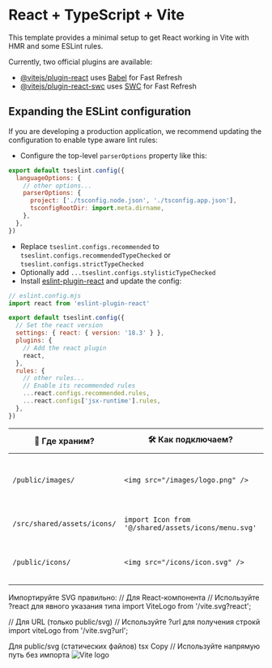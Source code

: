# React + TypeScript + Vite

This template provides a minimal setup to get React working in Vite with HMR and some ESLint rules.

Currently, two official plugins are available:

- [@vitejs/plugin-react](https://github.com/vitejs/vite-plugin-react/blob/main/packages/plugin-react/README.md) uses [Babel](https://babeljs.io/) for Fast Refresh
- [@vitejs/plugin-react-swc](https://github.com/vitejs/vite-plugin-react-swc) uses [SWC](https://swc.rs/) for Fast Refresh

## Expanding the ESLint configuration

If you are developing a production application, we recommend updating the configuration to enable type aware lint rules:

- Configure the top-level `parserOptions` property like this:

```js
export default tseslint.config({
  languageOptions: {
    // other options...
    parserOptions: {
      project: ['./tsconfig.node.json', './tsconfig.app.json'],
      tsconfigRootDir: import.meta.dirname,
    },
  },
})
```

- Replace `tseslint.configs.recommended` to `tseslint.configs.recommendedTypeChecked` or `tseslint.configs.strictTypeChecked`
- Optionally add `...tseslint.configs.stylisticTypeChecked`
- Install [eslint-plugin-react](https://github.com/jsx-eslint/eslint-plugin-react) and update the config:

```js
// eslint.config.mjs
import react from 'eslint-plugin-react'

export default tseslint.config({
  // Set the react version
  settings: { react: { version: '18.3' } },
  plugins: {
    // Add the react plugin
    react,
  },
  rules: {
    // other rules...
    // Enable its recommended rules
    ...react.configs.recommended.rules,
    ...react.configs['jsx-runtime'].rules,
  },
})
```
<table>
    <thead>
        <tr>
            <th>📂 Где храним?</th>
            <th>🛠 Как подключаем?</th>
            <th>📌 Когда использовать?</th>
        </tr>
    </thead>
    <tbody>
        <tr>
            <td><code>/public/images/</code></td>
            <td><pre><code>&lt;img src="/images/logo.png" /&gt;</code></pre></td>
            <td>Обычные картинки (JPG, PNG, статические SVG)</td>
        </tr>
        <tr>
            <td><code>/src/shared/assets/icons/</code></td>
            <td><pre><code>import Icon from '@/shared/assets/icons/menu.svg'
</code></pre></td>
            <td>Когда нужен SVG как React-компонент</td>
        </tr>
        <tr>
            <td><code>/public/icons/</code></td>
            <td><pre><code>&lt;img src="/icons/icon.svg" /&gt;</code></pre></td>
            <td>Когда SVG не нужно стилизовать в коде</td>
        </tr>
    </tbody>
</table>

Импортируйте SVG правильно:
// Для React-компонента
// Используйте ?react для явного указания типа
import ViteLogo from '/vite.svg?react';

// Для URL (только public/svg)
// Используйте ?url для получения строкй
import viteLogo from '/vite.svg?url';

Для public/svg (статических файлов)
tsx
Copy
// Используйте напрямую путь без импорта
<img src="/vite.svg" className={s.logo} alt="Vite logo" />
